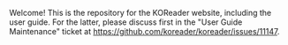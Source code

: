 Welcome! This is the repository for the KOReader website, including the user guide. For the latter, please discuss first in the "User Guide Maintenance" ticket at <https://github.com/koreader/koreader/issues/11147>.

